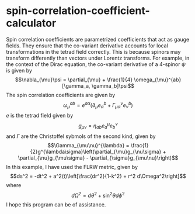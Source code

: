 # spin-correlation-coefficient-calculator
Spin correlation coefficients are parametrized coefficients that act as gauge fields. They ensure that the co-variant derivative accounts for local transformations in the tetrad field correctly. This is because spinors may transform differently than vectors under Lorentz transforms. 
For example, in the context of the Dirac equation, the co-variant derivative of a 4-spinor $\psi$ is given by
$$\nabla_{\mu}\psi = \partial_{\mu} + \frac{1}{4} \omega_{\mu}^{ab}[\gamma_a, \gamma_b]\psi$$
The spin correlation coefficients are given by
$$\omega_{\mu}^{ab} = e^{a\alpha}\left(\partial_
{\mu}e_{\alpha}^b + \Gamma_{\mu\alpha}^{\nu} e_{\nu}^{b}\right)$$
$e$ is the tetrad field given by
$$g_{\mu\nu} = \eta_{ab}e_a^{\mu}e_b^{\nu}$$
and $\Gamma$ are the Christoffel sybmols of the second kind, given by
$$\Gamma_{\mu\nu}^{\lambda} = \frac{1}{2}g^{\lambda\sigma}\left(\partial_{\mu}g_{\nu\sigma} + \partial_{\nu}g_{\mu\sigma} - \partial_{\sigma}g_{\mu\nu}\right)$$
In this example, I have used the FLRW metric, given by
$$ds^2 = -dt^2 + a^2(t)\left[\frac{dr^2}{1-k^2} + r^2 d\Omega^2\right]$$
where $$d\Omega^2 = d\theta^2 + \sin^2 \theta d\phi^2$$
I hope this program can be of assistance.